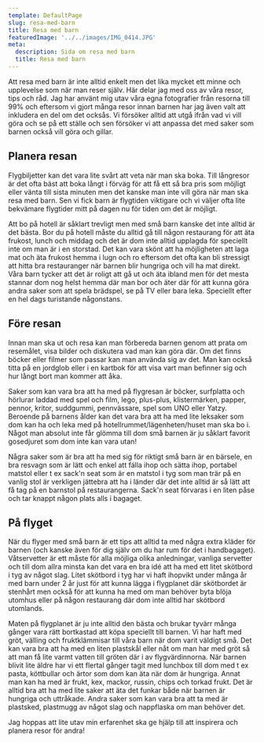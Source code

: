```yaml
---
template: DefaultPage
slug: resa-med-barn
title: Resa med barn
featuredImage: '../../images/IMG_0414.JPG'
meta:
  description: Sida om resa med barn
  title: Resa med barn
---
```


Att resa med barn är inte alltid enkelt men det lika mycket ett minne och upplevelse som när man reser själv. Här delar jag med oss av våra resor, tips och råd. Jag har använt mig utav våra egna fotografier från resorna till 99% och eftersom vi gjort många resor innan barnen har jag även valt att inkludera en del om det ocksås. Vi försöker alltid att utgå ifrån vad vi vill göra och se på ett ställe och sen försöker vi att anpassa det med saker som barnen också vill göra och gillar.  

## Planera resan

Flygbiljetter kan det vara lite svårt att veta när man ska boka. Till långresor är det ofta bäst att boka långt i förväg för att få ett så bra pris som möjligt eller vänta till sista minuten men det kanske man inte vill göra när man ska resa med barn. Sen vi fick barn är flygtiden viktigare och vi väljer ofta lite bekvämare flygtider mitt på dagen nu för tiden om det är möjligt. 

Att bo på hotell är såklart trevligt men med små barn kanske det inte alltid är det bästa. Bor du på hotell måste du alltid gå till någon restaurang för att äta frukost, lunch och middag och det är dom inte alltid upplagda för speciellt inte om man är i en storstad. Det kan vara skönt att ha möjligheten att laga mat och äta frukost hemma i lugn och ro eftersom det ofta kan bli stressigt att hitta bra restauranger när barnen blir hungriga och vill ha mat direkt. Våra barn tycker att det är roligt att gå ut och äta ibland men för det mesta stannar dom nog helst hemma där man bor och äter där för att kunna göra andra saker som att spela brädspel, se på TV eller bara leka. Speciellt efter en hel dags turistande någonstans.

## Före resan

Innan man ska ut och resa kan man förbereda barnen genom att prata om resemålet, visa bilder och diskutera vad man kan göra där. Om det finns böcker eller filmer som passar kan man använda sig av det. Man kan också titta på en jordglob eller i en kartbok för att visa vart man befinner sig och hur långt bort man kommer att åka. 

Saker som kan vara bra att ha med på flygresan är böcker, surfplatta och hörlurar laddad med spel och film, lego, plus-plus, klistermärken, papper, pennor, kritor, suddgummi, pennvässare, spel som UNO eller Yatzy. Beroende på barnens ålder kan det vara bra att ha med lite leksaker som dom kan ha och leka med på hotellrummet/lägenheten/huset man ska bo i. Något man absolut inte får glömma till dom små barnen är ju såklart favorit gosedjuret som dom inte kan vara utan! 

Några saker som är bra att ha med sig för riktigt små barn är en bärsele, en bra resvagn som är lätt och enkel att fälla ihop och sätta ihop, portabel matstol eller t ex sack'n seat som är en matstol i tyg som man trär på en vanlig stol är verkligen jättebra att ha i länder där det inte alltid är så lätt att få tag på en barnstol på restaurangerna. Sack'n seat förvaras i en liten påse och tar knappt någon plats alls i bagaget.

## På flyget

När du flyger med små barn är ett tips att alltid ta med några extra kläder för barnen (och kanske även för dig själv om du har rum för det i handbagaget). Våtservetter är ett måste för alla möjliga olika anledningar, vanliga servetter och till dom allra minsta kan det vara en bra idé att ha med ett litet skötbord i tyg av något slag. Litet skötbord i tyg har vi haft ihopvikt under många år med barn under 2 år just för att kunna lägga i flygplanet där skötbordet är stenhårt men också för att kunna ha med om man behöver byta blöja utomhus eller på någon restaurang där dom inte alltid har skötbord utomlands.

Maten på flygplanet är ju inte alltid den bästa och brukar tyvärr många gånger vara rätt bortkastad att köpa speciellt till barnen. Vi har haft med gröt, välling och fruktklämmisar till våra barn när dom varit väldigt små. Det kan vara bra att ha med en liten plastskål eller nåt om man har med gröt så att man få lite varmt vatten till gröten där i av flygvärdinnorna. När barnen blivit lite äldre har vi ett flertal gånger tagit med lunchbox till dom med t ex pasta, köttbullar och ärtor som dom kan äta när dom är hungriga. Annat man kan ha med är frukt, kex, mackor, russin, chips och torkad frukt. Det är alltid bra att ha med lite saker att äta det funkar både när barnen är hungriga och uttråkade. Andra saker som kan vara bra att ta med är plastsked, plastmugg av något slag och nappflaska om man behöver det.

Jag hoppas att lite utav min erfarenhet ska ge hjälp till att inspirera och planera resor för andra!